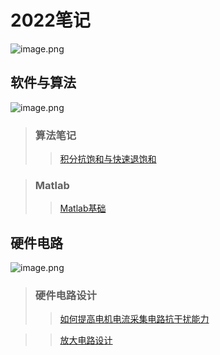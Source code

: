 # 2022笔记

![image.png](https://s2.loli.net/2022/03/01/dkjvSsBOab1Vweq.png)

## 软件与算法
![image.png](https://s2.loli.net/2022/03/01/EkKiYrZ6nztvgPA.png)

> ### 算法笔记
>> [积分抗饱和与快速退饱和](https://github.com/jake167-wq/note/blob/main/%E7%A7%AF%E5%88%86%E6%8A%97%E9%A5%B1%E5%92%8C%E4%B8%8E%E5%BF%AB%E9%80%9F%E9%80%80%E9%A5%B1%E5%92%8C.md)

> ### Matlab
>>[Matlab基础](https://github.com/jake167-wq/note/blob/main/Matlab%E5%9F%BA%E7%A1%80.md)


## 硬件电路
![image.png](https://s2.loli.net/2022/03/01/BwnKPDgeZYCQ87J.png)

> ### 硬件电路设计
>> [如何提高电机电流采集电路抗干扰能力](https://github.com/jake167-wq/note/blob/main/%E7%94%B5%E6%B5%81%E9%87%87%E6%A0%B7%E7%94%B5%E8%B7%AF%E8%AE%BE%E8%AE%A1.md)

>> [放大电路设计](https://github.com/jake167-wq/note/blob/main/%E6%94%BE%E5%A4%A7%E7%94%B5%E8%B7%AF.md)